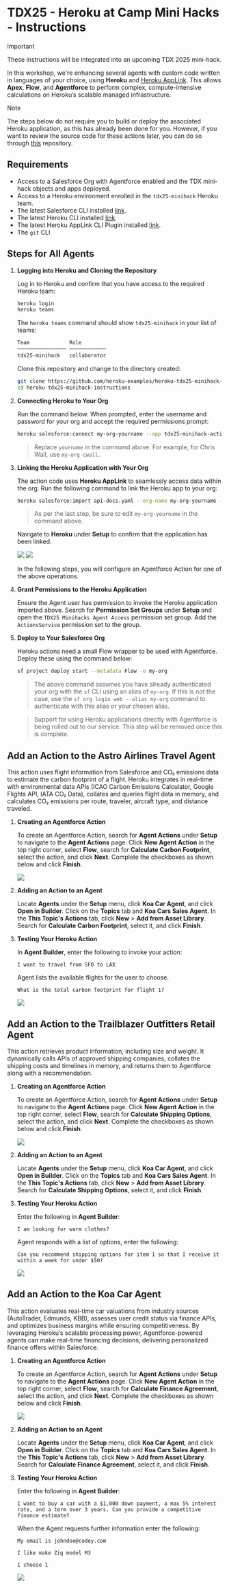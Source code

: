 # TDX25 - Heroku at Camp Mini Hacks - Instructions

> [!IMPORTANT]
> These instructions will be integrated into an upcoming TDX 2025 mini-hack.

In this workshop, we're enhancing several agents with custom code written in languages of your choice, using **Heroku** and [Heroku AppLink](https://devcenter.heroku.com/articles/getting-started-heroku-integration). This allows **Apex**, **Flow**, and **Agentforce** to perform complex, compute-intensive calculations on Heroku’s scalable managed infrastructure.

> [!NOTE]
> The steps below do not require you to build or deploy the associated Heroku application, as this has already been done for you. However, if you want to review the source code for these actions later, you can do so through [this](https://github.com/heroku-examples/heroku-tdx25-minihack-code) repository.

## Requirements

- Access to a Salesforce Org with Agentforce enabled and the TDX mini-hack objects and apps deployed.
- Access to a Heroku environment enrolled in the `tdx25-minihack` Heroku team.
- The latest Salesforce CLI installed [link](https://developer.salesforce.com/docs/atlas.en-us.sfdx_setup.meta/sfdx_setup/sfdx_setup_install_cli.htm).
- The latest Heroku CLI installed [link](https://devcenter.heroku.com/articles/heroku-cli#install-the-heroku-cli).
- The latest Heroku AppLink CLI Plugin installed [link](https://devcenter.heroku.com/articles/heroku-integration-cli).
- The `git` CLI

## Steps for All Agents

1. **Logging into Heroku and Cloning the Repository**

    Log in to Heroku and confirm that you have access to the required Heroku team:
    
    ```sh
    heroku login
    heroku teams
    ```

    The `heroku teams` command should show `tdx25-minihack` in your list of teams:

    ```sh
    Team             Role         
    ──────────────── ──────────── 
    tdx25-minihack   collaborator            
    ```
    Clone this repository and change to the directory created: 

    ```sh
    git clone https://github.com/heroku-examples/heroku-tdx25-minihack-instructions
    cd heroku-tdx25-minihack-instructions
    ```

2. **Connecting Heroku to Your Org**

    Run the command below. When prompted, enter the username and password for your org and accept the required permissions prompt:
    
    ```sh
    heroku salesforce:connect my-org-yourname --app tdx25-minihack-actions --store-as-run-as-user 
    ```

    > Replace `yourname` in the command above. For example, for Chris Wall, use `my-org-cwall`.

3. **Linking the Heroku Application with Your Org**

    The action code uses **Heroku AppLink** to seamlessly access data within the org. Run the following command to link the Heroku app to your org:
    
    ```sh
    heroku salesforce:import api-docs.yaml --org-name my-org-yourname --app tdx25-minihack-actions --client-name ActionsService
    ```

    > As per the last step, be sure to edit `my-org-yourname` in the command above.

    Navigate to **Heroku** under **Setup** to confirm that the application has been linked.

    <img src="images/applink.jpg">

    <img src="images/operation.jpg">

    In the following steps, you will configure an Agentforce Action for one of the above operations.

4. **Grant Permissions to the Heroku Application**

    Ensure the Agent user has permission to invoke the Heroku application imported above. Search for **Permission Set Groups** under **Setup** and open the `TDX25 Minihacks Agent Access` permission set group. Add the `ActionsService` permission set to the group.

5. **Deploy to Your Salesforce Org**

    Heroku actions need a small Flow wrapper to be used with Agentforce. Deploy these using the command below:

    ```sh
    sf project deploy start --metadata Flow -o my-org
    ```
    > The above command assumes you have already authenticated your org with the `sf` CLI using an alias of `my-org`. If this is not the case, use the `sf org login web --alias my-org` command to authenticate with this alias or your chosen alias.

    > Support for using Heroku applications directly with Agentforce is being rolled out to our service. This step will be removed once this is complete.

## Add an Action to the Astro Airlines Travel Agent

This action uses flight information from Salesforce and CO₂ emissions data to estimate the carbon footprint of a flight. Heroku integrates in real-time with environmental data APIs (ICAO Carbon Emissions Calculator, Google Flights API, IATA CO₂ Data), collates and queries flight data in memory, and calculates CO₂ emissions per route, traveler, aircraft type, and distance traveled.

1. **Creating an Agentforce Action**

    To create an Agentforce Action, search for **Agent Actions** under **Setup** to navigate to the **Agent Actions** page. Click **New Agent Action** in the top right corner, select **Flow**, search for **Calculate Carbon Footprint**, select the action, and click **Next**. Complete the checkboxes as shown below and click **Finish**. 

    <img src="images/agent-action-carbon-calc.jpg">

2. **Adding an Action to an Agent**

    Locate **Agents** under the **Setup** menu, click **Koa Car Agent**, and click **Open in Builder**. Click on the **Topics** tab and **Koa Cars Sales Agent**. In the **This Topic's Actions** tab, click **New** > **Add from Asset Library**. Search for **Calculate Carbon Footprint**, select it, and click **Finish**.
    
3. **Testing Your Heroku Action**

    In **Agent Builder**, enter the following to invoke your action:

    ```
    I want to travel from SFO to LAX
    ```

    Agent lists the available flights for the user to choose.

    ```
    What is the total carbon footprint for flight 1?
    ```

    <img src="images/agent-response-carbon-calc.jpg">

## Add an Action to the Trailblazer Outfitters Retail Agent

This action retrieves product information, including size and weight. It dynamically calls APIs of approved shipping companies, collates the shipping costs and timelines in memory, and returns them to Agentforce along with a recommendation.

1. **Creating an Agentforce Action**

    To create an Agentforce Action, search for **Agent Actions** under **Setup** to navigate to the **Agent Actions** page. Click **New Agent Action** in the top right corner, select **Flow**, search for **Calculate Shipping Options**, select the action, and click **Next**. Complete the checkboxes as shown below and click **Finish**. 

    <img src="images/agent-action-shipping-calc.jpg">

2. **Adding an Action to an Agent**

    Locate **Agents** under the **Setup** menu, click **Koa Car Agent**, and click **Open in Builder**. Click on the **Topics** tab and **Koa Cars Sales Agent**. In the **This Topic's Actions** tab, click **New** > **Add from Asset Library**. Search for **Calculate Shipping Options**, select it, and click **Finish**.

3. **Testing Your Heroku Action**

    Enter the following in **Agent Builder**:

    ```
    I am looking for warm clothes?
    ```

    Agent responds with a list of options, enter the following:

    ```
    Can you recommend shipping options for item 1 so that I receive it within a week for under $50?
    ```

    <img src="images/agent-response-shipping-calc.jpg">

## Add an Action to the Koa Car Agent

This action evaluates real-time car valuations from industry sources (AutoTrader, Edmunds, KBB), assesses user credit status via finance APIs, and optimizes business margins while ensuring competitiveness. By leveraging Heroku’s scalable processing power, Agentforce-powered agents can make real-time financing decisions, delivering personalized finance offers within Salesforce.

1. **Creating an Agentforce Action**

    To create an Agentforce Action, search for **Agent Actions** under **Setup** to navigate to the **Agent Actions** page. Click **New Agent Action** in the top right corner, select **Flow**, search for **Calculate Finance Agreement**, select the action, and click **Next**. Complete the checkboxes as shown below and click **Finish**. 

    <img src="images/agent-action-finance-calc.jpg">

2. **Adding an Action to an Agent**

    Locate **Agents** under the **Setup** menu, click **Koa Car Agent**, and click **Open in Builder**. Click on the **Topics** tab and **Koa Cars Sales Agent**. In the **This Topic's Actions** tab, click **New** > **Add from Asset Library**. Search for **Calculate Finance Agreement**, select it, and click **Finish**.

3. **Testing Your Heroku Action**

    Enter the following in **Agent Builder**:

    ```
    I want to buy a car with a $1,000 down payment, a max 5% interest rate, and a term over 3 years. Can you provide a competitive finance estimate?
    ```

    When the Agent requests further information enter the following:

    ```
    My email is johndoe@codey.com
    ```

    ```
    I like make Zig model M3
    ```

    ```
    I choose 1
    ```

    <img src="images/agent-response-finance-calc.jpg">

